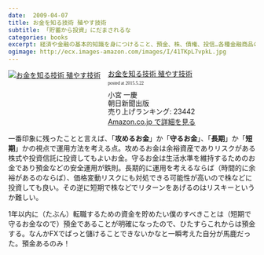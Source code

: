 ```yaml
---
date:  2009-04-07
title: お金を知る技術 殖やす技術
subtitle: 「貯蓄から投資」にだまされるな
categories: books
excerpt: 経済や金融の基本的知識を身につけること、預金、株、債権、投信…各種金融商品の特性を知ること、自分のライフスタイルや価値観をはっきり把握すること、たった三つの「技術」があなたを金融通に変えます。人気経営コンサルタントが一から教える金融リテラシーがわかる決定版。
ogimage: http://ecx.images-amazon.com/images/I/41TKpL7vpkL.jpg
---
```


<div class="azlink-box"><div class="azlink-image" style="float:left"><a href="http://www.amazon.co.jp/exec/obidos/ASIN/B009AAJ8O0/warikiru-22/" name="azlinklink" target="_blank"><img src="http://ecx.images-amazon.com/images/I/41TKpL7vpkL._SL160_.jpg" alt="お金を知る技術 殖やす技術" style="border:none" /></a></div><div class="azlink-info" style="float:left;margin-left:15px;line-height:120%"><div class="azlink-name" style="margin-bottom:10px;line-height:120%"><a href="http://www.amazon.co.jp/exec/obidos/ASIN/B009AAJ8O0/warikiru-22/" name="azlinklink" target="_blank">お金を知る技術 殖やす技術</a><div class="azlink-powered-date" style="font-size:7pt;margin-top:5px;font-family:verdana;line-height:120%">posted at 2015.5.22</div></div><div class="azlink-detail">小宮 一慶<br />朝日新聞出版<br />売り上げランキング: 23442<br /></div><div class="azlink-link" style="margin-top:5px"><a href="http://www.amazon.co.jp/exec/obidos/ASIN/B009AAJ8O0/warikiru-22/" target="_blank">Amazon.co.jp で詳細を見る</a></div></div><div class="azlink-footer" style="clear:left"></div></div>

一番印象に残ったことと言えば、「__攻めるお金__」か「__守るお金__」、「__長期__」か「__短期__」かの視点で運用方法を考える点。攻めるお金は余裕資産でありリスクがある株式や投資信託に投資してもよいお金。守るお金は生活水準を維持するためのお金であり預金などの安全運用が鉄則。長期的に運用を考えるならば（時間的に余裕があるのならば）、価格変動リスクにも対処できる可能性が高いので株などに投資しても良い。その逆に短期で株などでリターンをあげるのはリスキーというか難しい。

1年以内に（たぶん）転職するための資金を貯めたい僕のすべきことは（短期で守るお金なので）預金であることが明確になったので、ひたすらこれからは預金する。なんかFXでぱっと儲けることできないかなと一瞬考えた自分が馬鹿だった。預金あるのみ！